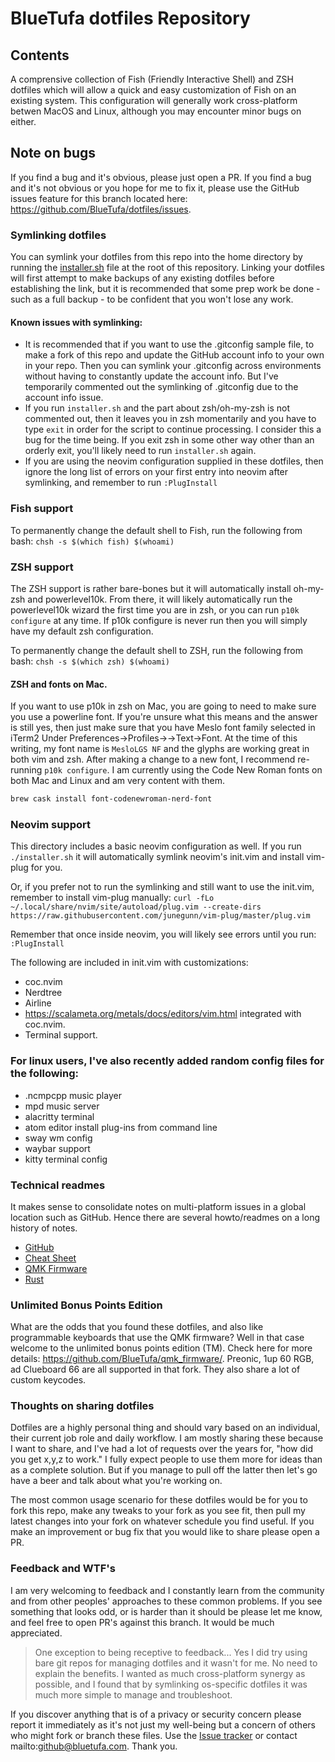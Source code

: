 # BlueTufa dotfiles Repository
## Contents
A comprensive collection of Fish (Friendly Interactive Shell) and ZSH dotfiles which will allow a quick and easy customization of Fish on an existing system.  This configuration will generally work cross-platform betwen MacOS and Linux, although you may encounter minor bugs on either.  

## Note on bugs
If you find a bug and it's obvious, please just open a PR.  If you find a bug and it's not obvious or you hope for me to fix it, please use the GitHub issues feature for this branch located here: https://github.com/BlueTufa/dotfiles/issues.

### Symlinking dotfiles
You can symlink your dotfiles from this repo into the home directory by running the [installer.sh](installer.sh) file at the root of this repository.  Linking your dotfiles will first attempt to make backups of any existing dotfiles before establishing the link, but it is recommended that some prep work be done - such as a full backup - to be confident that you won't lose any work.  

#### Known issues with symlinking:
* It is recommended that if you want to use the .gitconfig sample file, to make a fork of this repo and update the GitHub account info to your own in your repo.  Then you can symlink your .gitconfig across environments without having to constantly update the account info.  But I've temporarily commented out the symlinking of .gitconfig due to the account info issue.    
* If you run `installer.sh` and the part about zsh/oh-my-zsh is not commented out, then it leaves you in zsh momentarily and you have to type `exit` in order for the script to continue processing.  I consider this a bug for the time being.  If you exit zsh in some other way other than an orderly exit, you'll likely need to run `installer.sh` again.
* If you are using the neovim configuration supplied in these dotfiles, then ignore the long list of errors on your first entry into neovim after symlinking, and remember to run `:PlugInstall`

### Fish support
To permanently change the default shell to Fish, run the following from bash:
`chsh -s $(which fish) $(whoami)`

### ZSH support 
The ZSH support is rather bare-bones but it will automatically install oh-my-zsh and powerlevel10k.  From there, it will likely automatically run the powerlevel10k wizard the first time you are in zsh, or you can run `p10k configure` at any time.  If p10k configure is never run then you will simply have my default zsh configuration.   

To permanently change the default shell to ZSH, run the following from bash:
`chsh -s $(which zsh) $(whoami)`

#### ZSH and fonts on Mac.  
If you want to use p10k in zsh on Mac, you are going to need to make sure you use a powerline font.  If you're unsure what this means and the answer is still yes, then just make sure that you have Meslo font family selected in iTerm2 Under Preferences->Profiles-><Profile Name>->Text->Font.  At the time of this writing, my font name is `MesloLGS NF` and the glyphs are working great in both vim and zsh.  After making a change to a new font, I recommend re-running `p10k configure`.  I am currently using the Code New Roman fonts on both Mac and Linux and am very content with them.
```bash
brew cask install font-codenewroman-nerd-font
``` 

### Neovim support
This directory includes a basic neovim configuration as well.  If you run `./installer.sh` it will automatically symlink neovim's init.vim and install vim-plug for you.   

Or, if you prefer not to run the symlinking and still want to use the init.vim, remember to install vim-plug manually:
  `curl -fLo ~/.local/share/nvim/site/autoload/plug.vim --create-dirs https://raw.githubusercontent.com/junegunn/vim-plug/master/plug.vim`

Remember that once inside neovim, you will likely see errors until you run: `:PlugInstall`

The following are included in init.vim with customizations:
* coc.nvim 
* Nerdtree
* Airline
* https://scalameta.org/metals/docs/editors/vim.html integrated with coc.nvim.
* Terminal support.

### For linux users, I've also recently added random config files for the following:
* .ncmpcpp music player
* mpd music server
* alacritty terminal
* atom editor install plug-ins from command line
* sway wm config
* waybar support
* kitty terminal config

### Technical readmes
It makes sense to consolidate notes on multi-platform issues in a global location such as GitHub.  Hence there are several howto/readmes on a long history of notes.
- [GitHub](git_notes.MD)
- [Cheat Sheet](tech_cheat_sheet.MD)
- [QMK Firmware](qmk_notes.MD)
- [Rust](rust_notes.MD)

### Unlimited Bonus Points Edition
What are the odds that you found these dotfiles, and also like programmable keyboards that use the QMK firmware?  Well in that case welcome to the unlimited bonus points edition (TM).  Check here for more details: https://github.com/BlueTufa/qmk_firmware/.  Preonic, 1up 60 RGB, ad Clueboard 66 are all supported in that fork.  They also share a lot of custom keycodes.  

### Thoughts on sharing dotfiles
Dotfiles are a highly personal thing and should vary based on an individual, their current job role and daily workflow.  I am mostly sharing these because I want to share, and I've had a lot of requests over the years for, "how did you get x,y,z to work."  I fully expect people to use them more for ideas than as a complete solution.  But if you manage to pull off the latter then let's go have a beer and talk about what you're working on.   

The most common usage scenario for these dotfiles would be for you to fork this repo, make any tweaks to your fork as you see fit, then pull my latest changes into your fork on whatever schedule you find useful.  If you make an improvement or bug fix that you would like to share please open a PR.  

### Feedback and WTF's
I am very welcoming to feedback and I constantly learn from the community and from other peoples' approaches to these common problems.  If you see something that looks odd, or is harder than it should be please let me know, and feel free to open PR's against this branch.  It would be much appreciated.  

> One exception to being receptive to feedback...  Yes I did try using bare git repos for managing dotfiles and it wasn't for me.  No need to explain the benefits.  I wanted as much cross-platform synergy as possible, and I found that by symlinking os-specific dotfiles it was much more simple to manage and troubleshoot.  

If you discover anything that is of a privacy or security concern please report it immediately as it's not just my well-being but a concern of others who might fork or branch these files.  Use the [Issue tracker](https://github.com/BlueTufa/dotfiles/issues) or contact mailto:github@bluetufa.com.  Thank you.  


